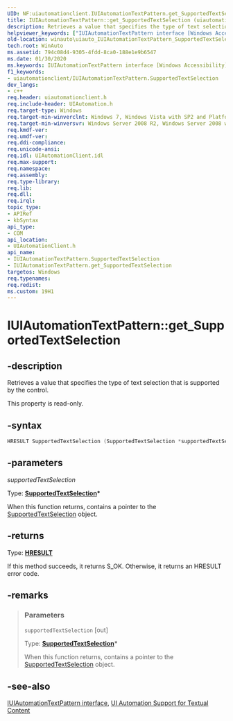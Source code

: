 ```yaml
---
UID: NF:uiautomationclient.IUIAutomationTextPattern.get_SupportedTextSelection
title: IUIAutomationTextPattern::get_SupportedTextSelection (uiautomationclient.h)
description: Retrieves a value that specifies the type of text selection that is supported by the control.helpviewer_keywords: ["IUIAutomationTextPattern interface [Windows Accessibility]","SupportedTextSelection property","IUIAutomationTextPattern.SupportedTextSelection","IUIAutomationTextPattern.get_SupportedTextSelection","IUIAutomationTextPattern::SupportedTextSelection","IUIAutomationTextPattern::get_SupportedTextSelection","SupportedTextSelection property [Windows Accessibility]","SupportedTextSelection property [Windows Accessibility]","IUIAutomationTextPattern interface","get_SupportedTextSelection","uiauto.uiauto_IUIAutomationTextPattern_SupportedTextSelection","uiauto_IUIAutomationTextPattern_SupportedTextSelection","uiautomationclient/IUIAutomationTextPattern::SupportedTextSelection","uiautomationclient/IUIAutomationTextPattern::get_SupportedTextSelection","winauto.uiauto_IUIAutomationTextPattern_SupportedTextSelection"]
old-location: winauto\uiauto_IUIAutomationTextPattern_SupportedTextSelection.htm
tech.root: WinAuto
ms.assetid: 794c08d4-9305-4fdd-8ca0-188e1e9b6547
ms.date: 01/30/2020
ms.keywords: IUIAutomationTextPattern interface [Windows Accessibility],SupportedTextSelection property, IUIAutomationTextPattern.SupportedTextSelection, IUIAutomationTextPattern.get_SupportedTextSelection, IUIAutomationTextPattern::SupportedTextSelection, IUIAutomationTextPattern::get_SupportedTextSelection, SupportedTextSelection property [Windows Accessibility], SupportedTextSelection property [Windows Accessibility],IUIAutomationTextPattern interface, get_SupportedTextSelection, uiauto.uiauto_IUIAutomationTextPattern_SupportedTextSelection, uiauto_IUIAutomationTextPattern_SupportedTextSelection, uiautomationclient/IUIAutomationTextPattern::SupportedTextSelection, uiautomationclient/IUIAutomationTextPattern::get_SupportedTextSelection, winauto.uiauto_IUIAutomationTextPattern_SupportedTextSelection
f1_keywords:
- uiautomationclient/IUIAutomationTextPattern.SupportedTextSelection
dev_langs:
- c++
req.header: uiautomationclient.h
req.include-header: UIAutomation.h
req.target-type: Windows
req.target-min-winverclnt: Windows 7, Windows Vista with SP2 and Platform Update for Windows Vista, Windows XP with SP3 and Platform Update for Windows Vista [desktop apps only]
req.target-min-winversvr: Windows Server 2008 R2, Windows Server 2008 with SP2 and Platform Update for Windows Server 2008, Windows Server 2003 with SP2 and Platform Update for Windows Server 2008 [desktop apps only]
req.kmdf-ver: 
req.umdf-ver: 
req.ddi-compliance: 
req.unicode-ansi: 
req.idl: UIAutomationClient.idl
req.max-support: 
req.namespace: 
req.assembly: 
req.type-library: 
req.lib: 
req.dll: 
req.irql: 
topic_type:
- APIRef
- kbSyntax
api_type:
- COM
api_location:
- UIAutomationClient.h
api_name:
- IUIAutomationTextPattern.SupportedTextSelection
- IUIAutomationTextPattern.get_SupportedTextSelection
targetos: Windows
req.typenames: 
req.redist: 
ms.custom: 19H1
---
```


# IUIAutomationTextPattern::get_SupportedTextSelection

## -description

Retrieves a value that specifies the type of text selection that is supported by the control.

This property is read-only.

## -syntax

```cpp
HRESULT SupportedTextSelection (SupportedTextSelection *supportedTextSelection);
```

## -parameters

*supportedTextSelection*

Type: **[SupportedTextSelection](../uiautomationcore/ne-uiautomationcore-supportedtextselection.md)\***

When this function returns, contains a pointer to the [SupportedTextSelection](../uiautomationcore/ne-uiautomationcore-supportedtextselection.md) object.

## -returns

Type: **[HRESULT](https://docs.microsoft.com/windows/desktop/WinProg/windows-data-types)**

If this method succeeds, it returns S_OK. Otherwise, it returns an HRESULT error code.

## -remarks

> ### Parameters
>
> `supportedTextSelection` [out]
>
> Type: **[SupportedTextSelection](../uiautomationcore/ne-uiautomationcore-supportedtextselection.md)\***
>
> When this function returns, contains a pointer to the [SupportedTextSelection](../uiautomationcore/ne-uiautomationcore-supportedtextselection.md) object.

## -see-also

[IUIAutomationTextPattern interface](nn-uiautomationclient-iuiautomationtextpattern.md), [UI Automation Support for Textual Content](/windows/desktop/WinAuto/uiauto-ui-automation-textpattern-overview)
